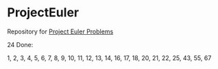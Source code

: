 # ProjectEuler
Repository for <a href='https://projecteuler.net/archives'>Project Euler Problems</a>

24 Done:

1, 2, 3, 4, 5, 6, 7, 8, 9, 10, 11, 12, 13, 14, 16, 17, 18, 20, 21, 22, 25, 43, 55, 67
